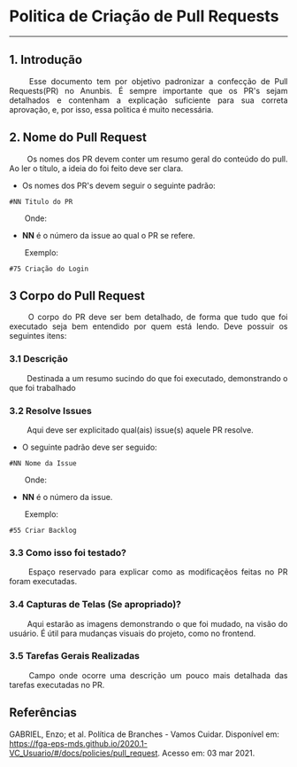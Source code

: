 # Politica de Criação de Pull Requests

---

## 1. <a name="1">Introdução</a>
<p align = "justify"> &emsp;&emsp; Esse documento tem por objetivo padronizar a confecção de Pull Requests(PR) no Anunbis. É sempre importante que os PR's sejam detalhados e contenham a explicação suficiente para sua correta aprovação, e, por isso, essa politica é muito necessária. </p>

## 2. <a name="2">Nome do Pull Request</a>
<p align = "justify"> &emsp;&emsp; Os nomes dos PR devem conter um resumo geral do conteúdo do pull. Ao ler o título, a ideia do foi feito deve ser clara. </p>

* Os nomes dos PR's devem seguir o seguinte padrão: 

```
#NN Titulo do PR
```

<p align = "justify">&emsp;&emsp;Onde:</p>

* <b>NN</b> é o número da issue ao qual o PR se refere.

<p align = "justify">&emsp;&emsp;Exemplo:</p>

```
#75 Criação do Login
```


## 3 <a name="3">Corpo do Pull Request</a>
<p align = "justify"> &emsp;&emsp; O corpo do PR deve ser bem detalhado, de forma que tudo que foi executado seja bem entendido por quem está lendo. Deve possuir os seguintes itens: </p>

### 3.1 <a name="3.1">Descrição</a>
<p align = "justify"> &emsp;&emsp; Destinada a um resumo sucindo do que foi executado, demonstrando o que foi trabalhado</p>

### 3.2 <a name="3.2">Resolve Issues</a>
<p align = "justify"> &emsp;&emsp; Aqui deve ser explicitado qual(ais) issue(s) aquele PR resolve.</p>

* O seguinte padrão deve ser seguido:

```
#NN Nome da Issue
```

<p align = "justify">&emsp;&emsp;Onde:</p>

* <b>NN</b> é o número da issue.

<p align = "justify">&emsp;&emsp;Exemplo:</p>

```
#55 Criar Backlog
```

### 3.3 <a name="3.3">Como isso foi testado?</a>
<p align = "justify"> &emsp;&emsp; Espaço reservado para explicar como as modificaçẽos feitas no PR foram executadas.</p>

### 3.4 <a name="3.4">Capturas de Telas (Se apropriado)?</a>
<p align = "justify"> &emsp;&emsp; Aqui estarão as imagens demonstrando o que foi mudado, na visão do usuário. É útil para mudanças visuais do projeto, como no frontend.</p>

### 3.5 <a name="3.5">Tarefas Gerais Realizadas</a>
<p align = "justify"> &emsp;&emsp; Campo onde ocorre uma descrição um pouco mais detalhada das tarefas executadas no PR.</p>

## Referências
GABRIEL, Enzo; et al. Política de Branches - Vamos Cuidar. Disponível em: <https://fga-eps-mds.github.io/2020.1-VC_Usuario/#/docs/policies/pull_request>. Acesso em: 03 mar 2021.